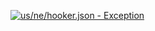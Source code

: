 [![us/ne/hooker.json - Exception](https://img.shields.io/badge/us/ne/hooker.json-Exception-red)](https://github.com/openaddresses/openaddresses/tree/master/sources/us/ne/hooker.json)